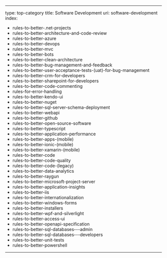 
---
type: top-category
title: Software Development
uri: software-development
index:
  - rules-to-better-.net-projects
  - rules-to-better-architecture-and-code-review
  - rules-to-better-azure
  - rules-to-better-devops
  - rules-to-better-mvc
  - rules-to-better-bots
  - rules-to-better-clean-architecture
  - rules-to-better-bug-management-and-feedback
  - rules-to-better-user-acceptance-tests-(uat)-for-bug-management
  - rules-to-better-crm-for-developers
  - rules-to-better-sharepoint-for-developers
  - rules-to-better-code-commenting
  - rules-for-error-handling
  - rules-to-better-kendo-ui
  - rules-to-better-nuget
  - rules-to-better-sql-server-schema-deployment
  - rules-to-better-webapi
  - rules-to-better-github
  - rules-to-better-open-source-software
  - rules-to-better-typescript
  - rules-to-better-application-performance
  - rules-to-better-apps-(mobile)
  - rules-to-better-ionic-(mobile)
  - rules-to-better-xamarin-(mobile)
  - rules-to-better-code
  - rules-to-better-code-quality
  - rules-to-better-code-(legacy)
  - rules-to-better-data-analytics
  - rules-to-better-raygun
  - rules-to-better-microsoft-project-server
  - rules-to-better-application-insights
  - rules-to-better-iis
  - rules-to-better-internationalization
  - rules-to-better-windows-forms
  - rules-to-better-installers
  - rules-to-better-wpf-and-silverlight
  - rules-to-better-access-ui
  - rules-to-better-openapi-specification
  - rules-to-better-sql-databases---admin
  - rules-to-better-sql-databases---developers
  - rules-to-better-unit-tests
  - rules-to-better-powershell
---

